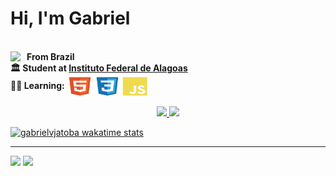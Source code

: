# Hi, I'm Gabriel
<div style="display: inline_block"><br>
  <div style="display:flex; align-items: center;">
    <img src="https://images.emojiterra.com/twitter/v13.1/512px/1f1e7-1f1f7.png" height="17px">
    <b style="margin-left: 10px">From Brazil</b>
  </div>
  <b>🏛️ Student at <a href="https://www2.ifal.edu.br/">Instituto Federal de Alagoas</a><br>
    👨‍💻 Learning:</b>
    <img align="center" alt="Rafa-HTML" height="30" width="40" src="https://raw.githubusercontent.com/devicons/devicon/master/icons/html5/html5-original.svg">
    <img align="center" alt="Rafa-CSS" height="30" width="40" src="https://raw.githubusercontent.com/devicons/devicon/master/icons/css3/css3-original.svg">
    <img align="center" alt="Rafa-Js" height="30" width="40" src="https://raw.githubusercontent.com/devicons/devicon/master/icons/javascript/javascript-plain.svg"> 
</div>
<br>
<div align="center">
  <a href="https://github.com/gabriel-vjatoba">
  <img height="180em" src="https://github-readme-stats.vercel.app/api?username=gabriel-vjatoba&show_icons=true&theme=github_dark&include_all_commits=true&count_private=true&custom_title=Minhas Estatísticas:"/>
  <img height="180em" src="https://github-readme-stats.vercel.app/api/top-langs/?username=gabriel-vjatoba&langs_count=7&theme=github_dark&custom_title=Desenvolvendo em:"/>
  
</div>

[![gabrielvjatoba wakatime stats](https://github-readme-stats.vercel.app/api/wakatime?username=gabrielvjatoba)](https://github.com/gabriel-vjatoba)

<hr>
<a href="https://www.linkedin.com/in/gabriel-jatob%C3%A1-2641701b5" target="_blank"><img src="https://img.shields.io/badge/LinkedIn-0077B5?style=for-the-badge&logo=linkedin&logoColor=white"></a>
<a href="https://www.youtube.com/channel/UCrVIq6sX6iEblzQDuempn5g" target="_blank"><img src="https://img.shields.io/badge/YouTube-FF0000?style=for-the-badge&logo=youtube&logoColor=white"></a>
